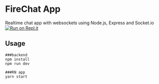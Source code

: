 # FireChat App
Realtime chat app with websockets using Node.js, Express and Socket.io
[![Run on Repl.it](https://repl.it/badge/github/bradtraversy/chatcord)](https://repl.it/github/bradtraversy/chatcord)
## Usage
```
###backend
npm install
npm run dev

###RN app
yarn start
```

